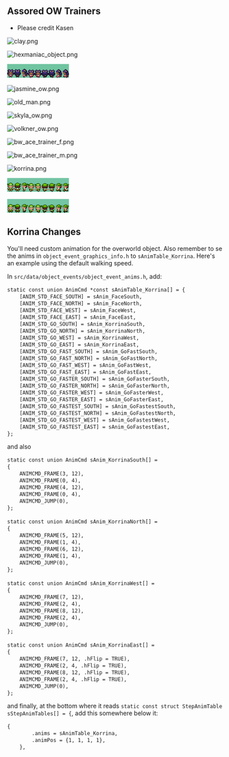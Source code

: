 ## Assored OW Trainers
- Please credit Kasen

![clay.png](clay.png)

![hexmaniac_object.png](hexmaniac_object.png)

![iris.png](iris.png)

![jasmine_ow.png](jasmine_ow.png)

![old_man.png](old_man.png)

![skyla_ow.png](skyla_ow.png)

![volkner_ow.png](volkner_ow.png)

![bw_ace_trainer_f.png](bw_ace_trainer_f.png)

![bw_ace_trainer_m.png](bw_ace_trainer_m.png)

![korrina.png](korrina.png)

![gen4_breeder_f.png](gen4_breeder_f.png)

![gen4_breeder_m.png](gen4_breeder_m.png)

## Korrina Changes

You'll need custom animation for the overworld object. Also remember to se the anims in `object_event_graphics_info.h` to `sAnimTable_Korrina`. Here's an example using the default walking speed.

In `src/data/object_events/object_event_anims.h`, add:

```
static const union AnimCmd *const sAnimTable_Korrina[] = {
    [ANIM_STD_FACE_SOUTH] = sAnim_FaceSouth,
    [ANIM_STD_FACE_NORTH] = sAnim_FaceNorth,
    [ANIM_STD_FACE_WEST] = sAnim_FaceWest,
    [ANIM_STD_FACE_EAST] = sAnim_FaceEast,
    [ANIM_STD_GO_SOUTH] = sAnim_KorrinaSouth,
    [ANIM_STD_GO_NORTH] = sAnim_KorrinaNorth,
    [ANIM_STD_GO_WEST] = sAnim_KorrinaWest,
    [ANIM_STD_GO_EAST] = sAnim_KorrinaEast,
    [ANIM_STD_GO_FAST_SOUTH] = sAnim_GoFastSouth,
    [ANIM_STD_GO_FAST_NORTH] = sAnim_GoFastNorth,
    [ANIM_STD_GO_FAST_WEST] = sAnim_GoFastWest,
    [ANIM_STD_GO_FAST_EAST] = sAnim_GoFastEast,
    [ANIM_STD_GO_FASTER_SOUTH] = sAnim_GoFasterSouth,
    [ANIM_STD_GO_FASTER_NORTH] = sAnim_GoFasterNorth,
    [ANIM_STD_GO_FASTER_WEST] = sAnim_GoFasterWest,
    [ANIM_STD_GO_FASTER_EAST] = sAnim_GoFasterEast,
    [ANIM_STD_GO_FASTEST_SOUTH] = sAnim_GoFastestSouth,
    [ANIM_STD_GO_FASTEST_NORTH] = sAnim_GoFastestNorth,
    [ANIM_STD_GO_FASTEST_WEST] = sAnim_GoFastestWest,
    [ANIM_STD_GO_FASTEST_EAST] = sAnim_GoFastestEast,
};
```

and also 

```
static const union AnimCmd sAnim_KorrinaSouth[] =
{
    ANIMCMD_FRAME(3, 12),
    ANIMCMD_FRAME(0, 4),
    ANIMCMD_FRAME(4, 12),
    ANIMCMD_FRAME(0, 4),
    ANIMCMD_JUMP(0),
};

static const union AnimCmd sAnim_KorrinaNorth[] =
{
    ANIMCMD_FRAME(5, 12),
    ANIMCMD_FRAME(1, 4),
    ANIMCMD_FRAME(6, 12),
    ANIMCMD_FRAME(1, 4),
    ANIMCMD_JUMP(0),
};

static const union AnimCmd sAnim_KorrinaWest[] =
{
    ANIMCMD_FRAME(7, 12),
    ANIMCMD_FRAME(2, 4),
    ANIMCMD_FRAME(8, 12),
    ANIMCMD_FRAME(2, 4),
    ANIMCMD_JUMP(0),
};

static const union AnimCmd sAnim_KorrinaEast[] =
{
    ANIMCMD_FRAME(7, 12, .hFlip = TRUE),
    ANIMCMD_FRAME(2, 4, .hFlip = TRUE),
    ANIMCMD_FRAME(8, 12, .hFlip = TRUE),
    ANIMCMD_FRAME(2, 4, .hFlip = TRUE),
    ANIMCMD_JUMP(0),
};
```

and finally, at the bottom where it reads `static const struct StepAnimTable sStepAnimTables[] = {`, add this somewhere below it:

```
{
        .anims = sAnimTable_Korrina,
        .animPos = {1, 1, 1, 1},
    },
```
